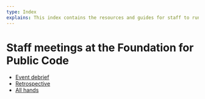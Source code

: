 ```yaml
---
type: Index
explains: This index contains the resources and guides for staff to run and participate in staff meetings. 
---
```


# Staff meetings at the Foundation for Public Code

* [Event debrief](event-debrief.md) 
* [Retrospective](retrospective.md)
* [All hands](all-hands.md)
